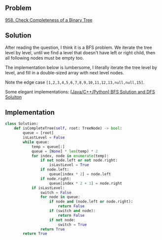 ## Problem
[958. Check Completeness of a Binary Tree](https://leetcode.com/problems/check-completeness-of-a-binary-tree/)

## Solution
After reading the question, I think it is a BFS problem.
We iterate the tree level by level, until we find a level that doesn't have left or right child, then all following nodes must be empty too.

The implementation below is lumbersome, I literally iterate the tree level by level, and fill in a double-sized array with next level nodes.

Note the edge case `[1,2,3,4,5,6,7,8,9,10,11,12,13,null,null,15]`.

Some elegant implementations: [[Java/C++/Python] BFS Solution and DFS Soluiton](https://leetcode.com/problems/check-completeness-of-a-binary-tree/discuss/205682/JavaC%2B%2BPython-BFS-Solution-and-DFS-Soluiton)

## Implementation
```python
class Solution:
    def isCompleteTree(self, root: TreeNode) -> bool:
        queue = [root]
        isLastLevel = False
        while queue:
            temp = queue[:]
            queue = [None] * len(temp) * 2
            for index, node in enumerate(temp):
                if not node.left or not node.right:
                    isLastLevel = True
                if node.left:
                    queue[index * 2] = node.left
                if node.right:
                    queue[index * 2 + 1] = node.right
            if isLastLevel:
                switch = False
                for node in queue:
                    if node and (node.left or node.right):
                        return False
                    if (switch and node):
                        return False
                    if not node:
                        switch = True
                return True
        return True
```
